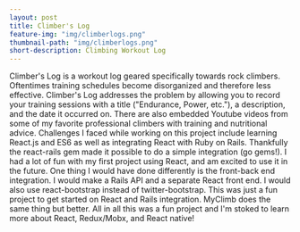 ```yaml
---
layout: post
title: Climber's Log
feature-img: "img/climberlogs.png"
thumbnail-path: "img/climberlogs.png"
short-description: Climbing Workout Log
---
```

  Climber's Log is a workout log geared specifically towards rock climbers.  Oftentimes training schedules become disorganized and therefore less effective.  Climber's Log addresses the problem by allowing you to record your training sessions with a title ("Endurance, Power, etc."), a description, and the date it occurred on.  There are also embedded Youtube videos from some of my favorite professional climbers with training and nutritional advice.  Challenges I faced while working on this project include learning React.js and ES6 as well as integrating React with Ruby on Rails.  Thankfully the react-rails gem made it possible to do a simple integration (go gems!).  I had a lot of fun with my first project using React, and am excited to use it in the future.  One thing I would have done differently is the front-back end integration.  I would make a Rails API and a separate React front end.  I would also use react-bootstrap instead of twitter-bootstrap.  This was just a fun project to get started on React and Rails integration.  MyClimb does the same thing but better.  All in all this was a fun project and I'm stoked to learn more about React, Redux/Mobx, and React native!
